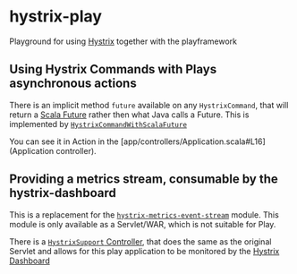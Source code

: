hystrix-play
============

Playground for using [Hystrix](https://github.com/Netflix/Hystrix#readme) together with the playframework


## Using Hystrix Commands with Plays asynchronous actions

There is an implicit method `future` available on any `HystrixCommand`, that will return a [Scala Future](http://www.scala-lang.org/api/current/#scala.concurrent.Future) rather then what Java calls a Future.
This is implemented by [`HystrixCommandWithScalaFuture`](app/util/Futures.scala#L13)

You can see it in Action in the [app/controllers/Application.scala#L16](Application controller).


## Providing a metrics stream, consumable by the hystrix-dashboard

This is a replacement for the [`hystrix-metrics-event-stream`](https://github.com/Netflix/Hystrix/tree/master/hystrix-contrib/hystrix-metrics-event-stream) module.
This module is only available as a Servlet/WAR, which is not suitable for Play.

There is a [`HystrixSupport` Controller](app/controllers/HystrixSupport.scala), that does the same as the original Servlet
and allows for this play application to be monitored by the [Hystrix Dashboard](https://github.com/Netflix/Hystrix/wiki/Dashboard)

